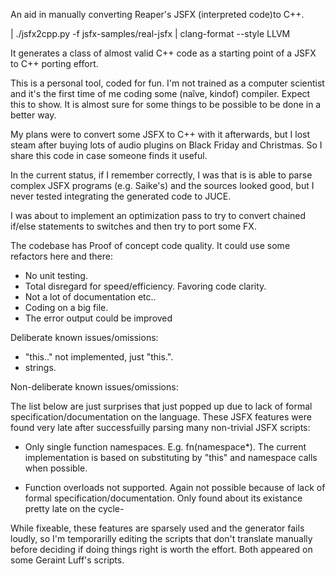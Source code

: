 An aid in manually converting Reaper's JSFX (interpreted code)to C++.

| ./jsfx2cpp.py -f jsfx-samples/real-jsfx | clang-format --style LLVM

It generates a class of almost valid C++ code as a starting point of a JSFX to
C++ porting effort.

This is a personal tool, coded for fun. I'm not trained as a computer scientist
and it's the first time of me coding some (naîve, kindof) compiler. Expect this
to show. It is almost sure for some things to be possible to be done in a better
way.

My plans were to convert some JSFX to C++ with it afterwards, but I lost steam
after buying lots of audio plugins on Black Friday and Christmas. So I share
this code in case someone finds it useful.

In the current status, if I remember correctly, I was that is is able to parse
complex JSFX programs (e.g. Saike's) and the sources looked good, but I never
tested integrating the generated code to JUCE.

I was about to implement an optimization pass to try to convert chained if/else
statements to switches and then try to port some FX.

The codebase has Proof of concept code quality. It could use some refactors here
and there:

* No unit testing.
* Total disregard for speed/efficiency. Favoring code clarity.
* Not a lot of documentation etc..
* Coding on a big file.
* The error output could be improved

Deliberate known issues/omissions:

* "this.." not implemented, just "this.".
* strings.

Non-deliberate known issues/omissions:

The list below are just surprises that just popped up  due to lack of formal
specification/documentation on the language. These JSFX features were found very
late after successfuilly parsing many non-trivial JSFX scripts:

* Only single function namespaces. E.g. fn(namespace*). The current
  implementation is based on substituting by "this" and namespace calls when
  possible.

* Function overloads not supported. Again not possible because of lack of formal
  specification/documentation. Only found about its existance pretty late on the
  cycle-

While fixeable, these features are sparsely used and the generator fails loudly,
so I'm temporarilly editing the scripts that don't translate manually before
deciding if doing things right is worth the effort. Both appeared on some
Geraint Luff's scripts.
